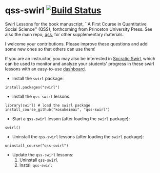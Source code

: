 # qss-swirl [![Build Status](https://travis-ci.org/kosukeimai/qss-swirl.svg?branch=master)](https://travis-ci.org/kosukeimai/qss-swirl)
Swirl Lessons for the book manuscript, ``A First Course in Quantitative Social Science'' (QSS), forthcoming from Princeton University Press. See also the main repo, [qss](../../../qss), for other supplementary materials.  

I welcome your contributions.  Please improve these questions and add some new ones so that others can use them!

If you are an instructor, you may also be interested in [Socratic Swirl](https://github.com/dimagor/socraticswirl), which can be used to monitor and analyze your students' progress in these swirl lessons with an easy-to-use [dashboard](https://github.com/dimagor/socraticswirlInstructor).

* Install the `swirl` package:
```
install.packages("swirl")
```

* Install the `qss-swirl` lessons:
```
library(swirl) # load the swirl package
install_course_github("kosukeimai", "qss-swirl")
```

* Start a `qss-swirl` lesson (after loading the `swirl` package):
```
swirl()
```

* Uninstall the `qss-swirl` lessons (after loading the `swirl` package):
```
uninstall_course("qss-swirl")
```

* Update the `qss-swirl` lessons:  
  1. Uninstall `qss-swirl` 
  2. Install `qss-swirl`
